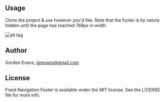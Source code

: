 ## Usage
Clone the project & use however you'd like. Note that the footer is by nature hidden until the page has reached 768px in width.

![alt tag](https://s3.amazonaws.com/gordons-images/fixed-footer.png)

## Author

Gordon Evans, gjrevans@gmail.com

## License

Fixed Navigation Footer is available under the MIT license. See the LICENSE file for more info.
